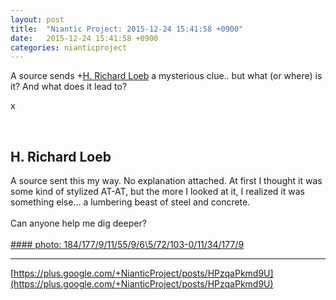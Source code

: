 ```yaml
---
layout: post
title:  "Niantic Project: 2015-12-24 15:41:58 +0900"
date:   2015-12-24 15:41:58 +0900
categories: nianticproject
---
```

A source sends +[H. Richard Loeb](https://plus.google.com/117506125229608138804 "") a mysterious clue.. but what (or where) is it? And what does it lead to?

x<div class="shared"><br /><h2>H. Richard Loeb</h2>A source sent this my way. No explanation attached. At first I thought it was some kind of stylized AT-AT, but the more I looked at it, I realized it was something else... a lumbering beast of steel and concrete.<br /><br />Can anyone help me dig deeper?<br /><br /></div>
[#### photo: 184/177/9/11/55/9/6\5/72/103-0/11/34/177/9](https://lh3.googleusercontent.com/-SyQ26gQiA_o/VnuSp8wb1OI/AAAAAAAAB_k/d1qeJKUd0oE/w800-h600/Concrete.jpg "")
- - -
[https://plus.google.com/+NianticProject/posts/HPzqaPkmd9U](https://plus.google.com/+NianticProject/posts/HPzqaPkmd9U)

